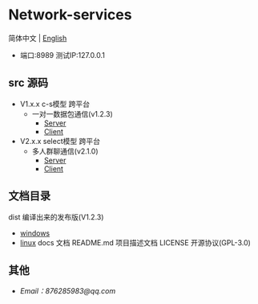 # Network-services

 简体中文 | [English](./README.md)

  - 端口:8989 测试IP:127.0.0.1   

## src 源码
+ V1.x.x c-s模型 跨平台
  - 一对一数据包通信(v1.2.3)
    * [Server](src\services\v_server_1\server_Tcp_cs_2.3.cpp)
    + [Client](src\Client\v_client_1\client_Tcp_cs_2.3.cpp)
+ V2.x.x select模型 跨平台
  - 多人群聊通信(v2.1.0)
    * [Server](src\services\v_server_1\server_Tcp_select_1.0.cpp)
    + [Client](src\Client\v_client_1\client_Tcp_select_1.0.cpp)

## 文档目录  
dist  编译出来的发布版(V1.2.3)
  - [windows](https://github.com/Acmen-Team/Network-services/blob/master/dist/)
  - [linux](https://github.com/Acmen-Team/Network-services/blob/master/dist/Linux)
docs 文档 
README.md   项目描述文档
LICENSE     开源协议(GPL-3.0)
## 其他
  - _Email：876285983@qq.com_